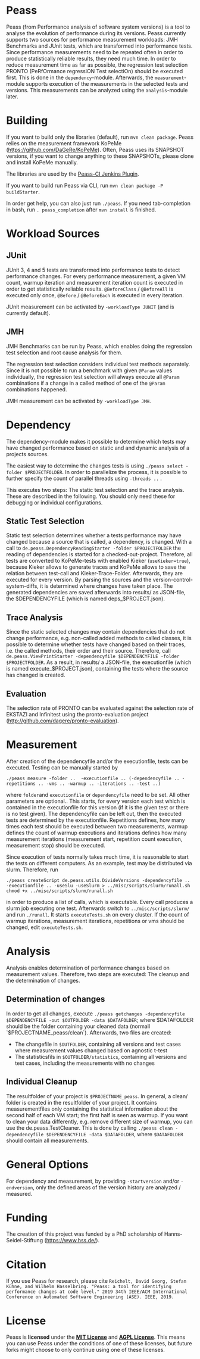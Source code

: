 Peass
===================

Peass (from Performance analysis of software system versions) is a tool to analyse the evolution of performance during its versions. Peass currently supports two sources for performance measurement workloads: JMH Benchmarks and JUnit tests, which are transformed into performance tests. Since performance measurements need to be repeated often in order to produce statistically reliable results, they need much time. In order to reduce measurement time as far as possible, the regression test selection PRONTO (PeRfOrmance regressiON Test selectiOn) should be executed first. This is done in the `dependency`-module. Afterwards, the `measurement`-module supports execution of the measurements in the selected tests and versions. This measurements can be analyzed using the `analysis`-module later.

# Building

If you want to build only the libraries (default), run `mvn clean package`. Peass relies on the measurement framework KoPeMe (https://github.com/DaGeRe/KoPeMe). Often, Peass uses its SNAPSHOT versions, if you want to change anything to these SNAPSHOTs, please clone and install KoPeMe manually.

The libraries are used by the [Peass-CI Jenkins Plugin](https://github.com/jenkinsci/peass-ci-plugin). 

If you want to build run Peass via CLI, run `mvn clean package -P buildStarter`. 

In order get help, you can also just run `./peass`. If you need tab-completion in bash, run `. peass_completion` after `mvn install` is finished.



# Workload Sources

## JUnit

JUnit 3, 4 and 5 tests are transformed into performance tests to detect performance changes. For every performance measurement, a given VM count, warmup iteration and measurement iteration count is executed in order to get statistically reliable results. `@BeforeClass` / `@BeforeAll` is executed only once, `@Before` / `@BeforeEach` is executed in every iteration. 

JUnit measurement can be activated by `-workloadType JUNIT` (and is currently default).

## JMH

JMH Benchmarks can be run by Peass, which enables doing the regression test selection and root cause analysis for them. 

The regression test selection considers individual test methods separately. Since it is not possible to run a benchmark with given `@Param` values individually, the regression test selection will always execute all `@Param` combinations if a change in a called method of one of the `@Param` combinations happened.

JMH measurement can be activated by `-workloadType JMH`.

# Dependency

The dependency-module makes it possible to determine which tests may have changed performance based on static and and dynamic analysis of a projects sources. 

The easiest way to determine the changes tests is using `./peass select -folder $PROJECTFOLDER`. In order to parallelize the process, it is possible to further specify the count of parallel threads using `-threads ..` . 

This executes two steps: The static test selection and the trace analysis. These are described in the following. You should only need these for debugging or individual configurations.

## Static Test Selection

Static test selection determines whether a tests performance may have changed because a source that is called, a dependency, is changed. With a call to `de.peass.DependencyReadingStarter -folder $PROJECTFOLDER` the reading of dependencies is started for a checked-out-project. Therefore, all tests are converted to KoPeMe-tests with enabled Kieker (`useKieker=true`), because Kieker allows to generate traces and KoPeMe allows to save the relation between test-call and Kieker-Trace-Folder. Afterwards, they are executed for every version. By parsing the sources and the version-control-system-diffs, it is determined where changes have taken place. The generated dependencies are saved afterwards into results/ as JSON-file, the $DEPENDENCYFILE (which is named deps_$PROJECT.json).

## Trace Analysis

Since the static selected changes may contain dependencies that do not change performance, e.g. non-called added methods to called classes, it is possible to determine whether tests have changed based on their traces, i.e. the called methods, their order and their source. Therefore, call `de.peass.ViewPrintStarter -dependencyfile $DEPENDENCYFILE -folder $PROJECTFOLDER`. As a result, in results/ a JSON-file, the executionfile (which is named execute_$PROJECT.json), containing the tests where the source has changed is created.

## Evaluation

The selection rate of PRONTO can be evaluated against the selection rate of EKSTAZI and Infinitest using the pronto-evaluation project (http://github.com/dagere/pronto-evaluation).

# Measurement

After creation of the dependencyfile and/or the executionfile, tests can be executed. Testing can be manually started by 

`./peass measure -folder ..  -executionfile .. (-dependencyfile .. -repetitions .. -vms .. -warmup .. -iterations .. -test ..)`

where `folder`and `executionfile` or `dependencyfile` need to be set. All other parameters are optional.. This starts, for every version each test which is contained in the executionfile for this version (if it is the given test or there is no test given). The dependencyfile can be left out, then the executed tests are determined by the executionfile. Repetitions defines, how many times each test should be executed between two measurements, warmup defines the count of warmup executions and iterations defines how many measurement iterations (measurement start, repetition count execution, measurement stop) should be executed.

Since execution of tests normally takes much time, it is reasonable to start the tests on different computers. As an example, test may be distributed via slurm. Therefore, run

`./peass createScript de.peass.utils.DivideVersions -dependencyfile .. -executionfile .. -useSlu -useSlurm > ../misc/scripts/slurm/runall.sh`
`chmod +x ../misc/scripts/slurm/runall.sh`

in order to produce a list of calls, which is executable. Every call produces a slurm job executing one test. Afterwards switch to `../misc/scripts/slurm/` and run `./runall`. It starts `executeTests.sh` on every cluster. If the count of warmup iterations, measurement iterations, repetitions or vms should be changed, edit `executeTests.sh`. 

# Analysis

Analysis enables determination of performance changes based on measurement values. Therefore, two steps are executed: The cleanup and the determination of changes.

## Determination of changes

In order to get all changes, execute `./peass getchanges -dependencyfile $DEPENDENCYFILE -out $OUTFOLDER -data $DATAFOLDER`; where $DATAFOLDER should be the folder containing your cleaned data (normall `$PROJECTNAME_peass/clean`). Afterwards, two files are created:
- The changefile in `$OUTFOLDER`, containing all versions and test cases where measurement values changed based on agnostic t-test
- The statisticsfils in `$OUTFOLDER/statistics`, containing all versions and test cases, including the measurements with no changes

## Individual Cleanup

The resultfolder of your project is `$PROJECTNAME_peass`. In general, a clean/ folder is created in the resultfolder of your project. It contains measurementfiles only containing the statistical information about the second half of each VM start; the first half is seen as warmup. If you want to clean your data differently, e.g. remove different size of warmup, you can use the de.peass.TestCleaner. This is done by calling `./peass clean -dependencyfile $DEPENDENCYFILE -data $DATAFOLDER`, where `$DATAFOLDER` should contain all measurements.

# General Options

For dependency and measurement, by providing `-startversion` and/or `-endversion`, only the defined areas of the version history are analyzed / measured.

# Funding

The creation of this project was funded by a PhD scholarship of Hanns-Seidel-Stiftung (https://www.hss.de/).

# Citation

If you use Peass for research, please cite `Reichelt, David Georg, Stefan Kühne, and Wilhelm Hasselbring. "Peass: a tool for identifying performance changes at code level." 2019 34th IEEE/ACM International Conference on Automated Software Engineering (ASE). IEEE, 2019.`

# License

Peass is **licensed** under the **[MIT License]** and **[AGPL License]**. This means you can use Peass under the conditions of one of these licenses, but future forks might choose to only continue using one of these licenses.

[MIT License]: https://github.com/DaGeRe/peass/blob/main/LICSENSE.MIT
[AGPL License]: https://github.com/DaGeRe/peass/blob/main/LICENSE.AGPL
